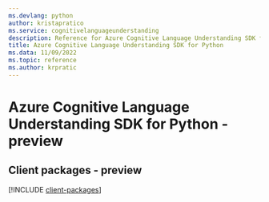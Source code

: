 ```yaml
---
ms.devlang: python
author: kristapratico
ms.service: cognitivelanguageunderstanding
description: Reference for Azure Cognitive Language Understanding SDK for Python
title: Azure Cognitive Language Understanding SDK for Python
ms.data: 11/09/2022
ms.topic: reference
ms.author: krpratic
---
```

# Azure Cognitive Language Understanding SDK for Python - preview

## Client packages - preview
[!INCLUDE [client-packages](cognitive-language-understanding-client-index.md)]
